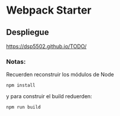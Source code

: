 # Webpack Starter

## Despliegue

https://dsp5502.github.io/TODO/

### Notas:

Recuerden reconstruir los módulos de Node

```
npm install
```

y para construir el build reduerden:

```
npm run build
```
